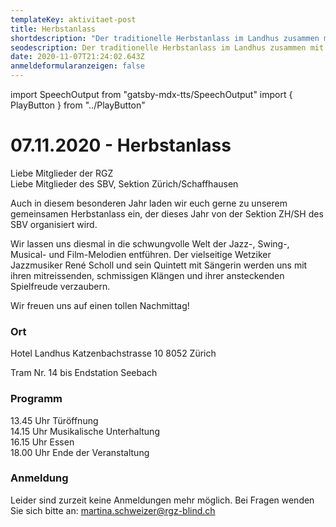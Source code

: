 ```yaml
---
templateKey: aktivitaet-post
title: Herbstanlass
shortdescription: "Der traditionelle Herbstanlass im Landhus zusammen mit dem SBV. "
seodescription: Der traditionelle Herbstanlass im Landhus zusammen mit dem SBV.
date: 2020-11-07T21:24:02.643Z
anmeldeformularanzeigen: false
---
```

import SpeechOutput from "gatsby-mdx-tts/SpeechOutput"
import { PlayButton } from "../PlayButton"

<SpeechOutput id="aktivitaet-herbstanlass-2020" customPlayButton={PlayButton}>

# 07.11.2020 - Herbstanlass

Liebe Mitglieder der RGZ  
Liebe Mitglieder des SBV, Sektion Zürich/Schaffhausen

Auch in diesem besonderen Jahr laden wir euch gerne zu unserem gemeinsamen Herbstanlass ein, der dieses Jahr von der Sektion ZH/SH des SBV organisiert wird. 

Wir lassen uns diesmal in die schwungvolle Welt der Jazz-, Swing-, Musical- und Film-Melodien entführen.
Der vielseitige Wetziker Jazzmusiker René Scholl und sein Quintett mit Sängerin werden uns mit ihren mitreissenden, schmissigen Klängen und ihrer ansteckenden Spielfreude verzaubern.  

Wir freuen uns auf einen tollen Nachmittag! 

### Ort

Hotel Landhus 
Katzenbachstrasse 10
8052 Zürich

Tram Nr. 14 bis Endstation Seebach

### Programm

13.45 Uhr Türöffnung  
14.15 Uhr Musikalische Unterhaltung  
16.15 Uhr Essen  
18.00 Uhr Ende der Veranstaltung

### Anmeldung

Leider sind zurzeit keine Anmeldungen mehr möglich. Bei Fragen wenden Sie sich bitte an: [martina.schweizer@rgz-blind.ch](mailto:martina.schweizer@rgz-blind.ch)

</SpeechOutput>